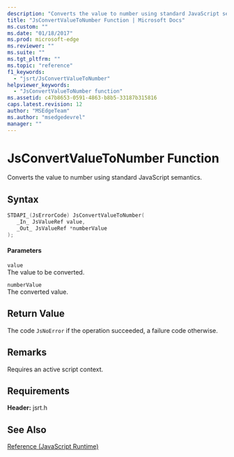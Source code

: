 ```yaml
---
description: "Converts the value to number using standard JavaScript semantics."
title: "JsConvertValueToNumber Function | Microsoft Docs"
ms.custom: ""
ms.date: "01/18/2017"
ms.prod: microsoft-edge
ms.reviewer: ""
ms.suite: ""
ms.tgt_pltfrm: ""
ms.topic: "reference"
f1_keywords: 
  - "jsrt/JsConvertValueToNumber"
helpviewer_keywords: 
  - "JsConvertValueToNumber function"
ms.assetid: c47b8653-0591-4863-b8b5-33187b315816
caps.latest.revision: 12
author: "MSEdgeTeam"
ms.author: "msedgedevrel"
manager: ""
---
```

# JsConvertValueToNumber Function
Converts the value to number using standard JavaScript semantics.  
  
## Syntax  
  
```cpp  
STDAPI_(JsErrorCode) JsConvertValueToNumber(  
   _In_ JsValueRef value,  
   _Out_ JsValueRef *numberValue  
);  
```  
  
#### Parameters  
 `value`  
 The value to be converted.  
  
 `numberValue`  
 The converted value.  
  
## Return Value  
 The code `JsNoError` if the operation succeeded, a failure code otherwise.  
  
## Remarks  
 Requires an active script context.  
  
## Requirements  
 **Header:** jsrt.h  
  
## See Also  
 [Reference (JavaScript Runtime)](../chakra-hosting/reference-javascript-runtime.md)
